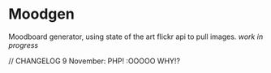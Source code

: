 Moodgen
=======
Moodboard generator, using state of the art flickr api to pull images.
*work in progress*
  
  // CHANGELOG 9 November: PHP! :OOOOO WHY!?